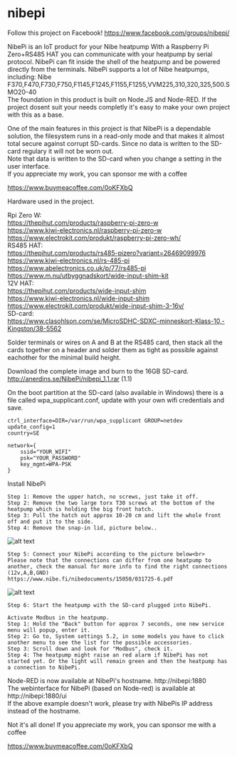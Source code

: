 # nibepi
Follow this project on Facebook! https://www.facebook.com/groups/nibepi/

NibePi is an IoT product for your Nibe heatpump
With a Raspberry Pi Zero+RS485 HAT you can communicate with your heatpump by serial protocol. NibePi can fit inside the shell of the heatpump and be powered directly from the terminals.
NibePi supports a lot of Nibe heatpumps, including: Nibe F370,F470,F730,F750,F1145,F1245,F1155,F1255,VVM225,310,320,325,500.SMO20-40<br>
The foundation in this product is built on Node.JS and Node-RED. If the project dosent suit your needs completly it's easy to make your own project with this as a base.

One of the main features in this project is that NibePi is a dependable solution, the filesystem runs in a read-only mode and that makes it almost total secure against corrupt SD-cards. Since no data is written to the SD-card regulary it will not be worn out.<br>
Note that data is written to the SD-card when you change a setting in the user interface. <br>
If you appreciate my work, you can sponsor me with a coffee

https://www.buymeacoffee.com/0oKFXbQ

Hardware used in the project.


Rpi Zero W:<br>
https://thepihut.com/products/raspberry-pi-zero-w<br>
https://www.kiwi-electronics.nl/raspberry-pi-zero-w<br>
https://www.electrokit.com/produkt/raspberry-pi-zero-wh/<br>
RS485 HAT:<br>
https://thepihut.com/products/rs485-pizero?variant=26469099976<br>
https://www.kiwi-electronics.nl/rs-485-pi<br>
https://www.abelectronics.co.uk/p/77/rs485-pi<br>
https://www.m.nu/utbyggnadskort/wide-input-shim-kit<br>
12V HAT:<br>
https://thepihut.com/products/wide-input-shim<br>
https://www.kiwi-electronics.nl/wide-input-shim<br>
https://www.electrokit.com/produkt/wide-input-shim-3-16v/<br>
SD-card:<br>
https://www.clasohlson.com/se/MicroSDHC-SDXC-minneskort-Klass-10,-Kingston/38-5562<br>

Solder terminals or wires on A and B at the RS485 card, then stack all the cards together on a header and solder them as tight as possible against eachother for the minimal build height.<br>

Download the complete image and burn to the 16GB SD-card.<br>
http://anerdins.se/NibePi/nibepi_1.1.rar (1.1)<br>

On the boot partition at the SD-card (also available in Windows) there is a file called wpa_supplicant.conf, update with your own wifi credentials and save.
```
ctrl_interface=DIR=/var/run/wpa_supplicant GROUP=netdev
update_config=1
country=SE

network={
	ssid="YOUR_WIFI"
	psk="YOUR_PASSWORD"
	key_mgmt=WPA-PSK
}
```

Install NibePi
```
Step 1: Remove the upper hatch, no screws, just take it off.
Step 2: Remove the two large torx T30 screws at the bottom of the heatpump which is holding the big front hatch.
Step 3: Pull the hatch out approx 10-20 cm and lift the whole front off and put it to the side.
Step 4: Remove the snap-in lid, picture below..
```
![alt text](https://github.com/bebben88/NibePi/blob/master/pics/nibepi_1.jpg)
```
Step 5: Connect your NibePi according to the picture below<br>
Please note that the connections can differ from one heatpump to another, check the manual for more info to find the right connections (12v,A,B,GND)
https://www.nibe.fi/nibedocuments/15050/031725-6.pdf 
```
![alt text](https://github.com/bebben88/NibePi/blob/master/pics/nibepi_2.jpg)
```
Step 6: Start the heatpump with the SD-card plugged into NibePi.
```
```
Activate Modbus in the heatpump.
Step 1: Hold the "Back" button for approx 7 seconds, one new service menu will popup, enter it.
Step 2: Go to, System settings 5.2, in some models you have to click another menu to see the list for the possible accessories.
Step 3: Scroll down and look for "Modbus", check it.
Step 4: The heatpump might raise an red alarm if NibePi has not started yet. Or the light will remain green and then the heatpump has a connection to NibePi.
```


Node-RED is now available at NibePi's hostname. http://nibepi:1880<br>
The webinterface for NibePi (based on Node-red) is available at http://nibepi:1880/ui<br>
If the above example doesn't work, please try with NibePis IP address instead of the hostname.

Not it's all done!
If you appreciate my work, you can sponsor me with a coffee

https://www.buymeacoffee.com/0oKFXbQ
